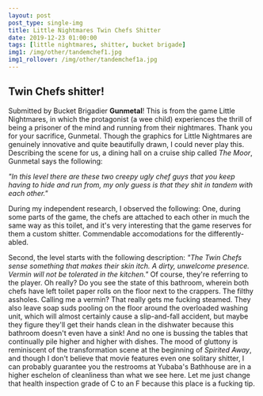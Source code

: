 ```yaml
---
layout: post
post_type: single-img
title: Little Nightmares Twin Chefs Shitter
date: 2019-12-23 01:00:00
tags: [little nightmares, shitter, bucket brigade]
img1: /img/other/tandemchef1.jpg
img1_rollover: /img/other/tandemchef1a.jpg
---
```

## Twin Chefs shitter!

Submitted by Bucket Brigadier **Gunmetal**! This is from the game Little Nightmares, in which the protagonist (a wee child) experiences the thrill of being a prisoner of the mind and running from their nightmares. Thank you for your sacrifice, Gunmetal. Though the graphics for Little Nightmares are genuinely innovative and quite beautifully drawn, I could never play this. Describing the scene for us, a dining hall on a cruise ship called *The Moor*, Gunmetal says the following:

*"In this level there are these two creepy ugly chef guys that you keep having to hide and run from, my only guess is that they shit in tandem with each other."*

During my independent research, I observed the following: One, during some parts of the game, the chefs are attached to each other in much the same way as this toilet, and it's very interesting that the game reserves for them a custom shitter. Commendable accomodations for the differently-abled. 

Second, the level starts with the following description: *"The Twin Chefs sense something that makes their skin itch. A dirty, unwelcome presence. Vermin will not be tolerated in the kitchen."* Of course, they're referring to the player. Oh really? Do you see the state of this bathroom, wherein both chefs have left toilet paper rolls on the floor next to the crappers. The filthy assholes. Calling me a vermin? That really gets me fucking steamed. They also leave soap suds pooling on the floor around the overloaded washing unit, which will almost certainly cause a slip-and-fall accident, but maybe they figure they'll get their hands clean in the dishwater because this bathroom doesn't even have a sink! And no one is bussing the tables that continually pile higher and higher with dishes. The mood of gluttony is reminiscent of the transformation scene at the beginning of *Spirited Away*, and though I don't believe that movie features even one solitary shitter, I can probably guarantee you the restrooms at Yubaba's Bathhouse are in a higher eschelon of cleanliness than what we see here. Let me just change that health inspection grade of C to an F because this place is a fucking tip.
